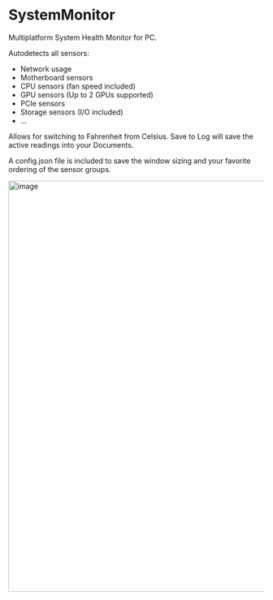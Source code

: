 # SystemMonitor
Multiplatform System Health Monitor for PC.

Autodetects all sensors:

- Network usage
- Motherboard sensors
- CPU sensors (fan speed included)
- GPU sensors (Up to 2 GPUs supported)
- PCIe sensors
- Storage sensors (I/O included)
- ...

Allows for switching to Fahrenheit from Celsius. Save to Log will save the active readings into your Documents.

A config.json file is included to save the window sizing and your favorite ordering of the sensor groups.

<img width="539" height="810" alt="image" src="https://github.com/user-attachments/assets/25ea82b7-5086-4346-8aba-be01fcfc0334" />

